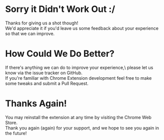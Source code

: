 # Sorry it Didn't Work Out :/
Thanks for giving us a shot though! \
We'd appreciate it if you'd leave us some feedback about your experience so that we can improve.

# How Could We Do Better?
If there's anything we can do to improve your experience,\ please let us know via the issue tracker on GitHub.\
If you're familiar with Chrome Extension development
feel free to make some tweaks and submit a Pull Request.
<!-- If you don't have a GitHub account, you may leave us feedback via this [Google Form](https://forms.gle/pvSiMwDeQVfwyALfA). Please check for existing issues before submitting a new one. -->

# Thanks Again!
You may reinstall the extension at any time by visiting the Chrome Web Store. \
Thank you again (again) for your support, and we hope to see you again in the future!



